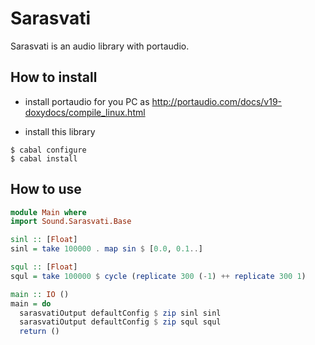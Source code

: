 Sarasvati
=========

Sarasvati is an audio library with portaudio.

How to install
-----------------------

* install portaudio for you PC as http://portaudio.com/docs/v19-doxydocs/compile_linux.html

* install this library

```
$ cabal configure
$ cabal install
```

How to use
-----------------------

```haskell
module Main where
import Sound.Sarasvati.Base

sinl :: [Float] 
sinl = take 100000 . map sin $ [0.0, 0.1..] 

squl :: [Float]
squl = take 100000 $ cycle (replicate 300 (-1) ++ replicate 300 1)

main :: IO ()
main = do
  sarasvatiOutput defaultConfig $ zip sinl sinl
  sarasvatiOutput defaultConfig $ zip squl squl
  return ()
```
